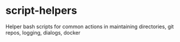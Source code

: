 # script-helpers
Helper bash scripts for common actions in maintaining directories, git repos, logging, dialogs, docker

